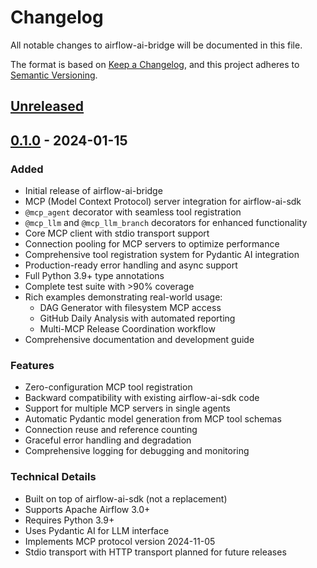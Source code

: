 # Changelog

All notable changes to airflow-ai-bridge will be documented in this file.

The format is based on [Keep a Changelog](https://keepachangelog.com/en/1.0.0/),
and this project adheres to [Semantic Versioning](https://semver.org/spec/v2.0.0.html).

## [Unreleased]

## [0.1.0] - 2024-01-15

### Added
- Initial release of airflow-ai-bridge
- MCP (Model Context Protocol) server integration for airflow-ai-sdk
- `@mcp_agent` decorator with seamless tool registration
- `@mcp_llm` and `@mcp_llm_branch` decorators for enhanced functionality
- Core MCP client with stdio transport support
- Connection pooling for MCP servers to optimize performance
- Comprehensive tool registration system for Pydantic AI integration
- Production-ready error handling and async support
- Full Python 3.9+ type annotations
- Complete test suite with >90% coverage
- Rich examples demonstrating real-world usage:
  - DAG Generator with filesystem MCP access
  - GitHub Daily Analysis with automated reporting
  - Multi-MCP Release Coordination workflow
- Comprehensive documentation and development guide

### Features
- Zero-configuration MCP tool registration
- Backward compatibility with existing airflow-ai-sdk code
- Support for multiple MCP servers in single agents
- Automatic Pydantic model generation from MCP tool schemas
- Connection reuse and reference counting
- Graceful error handling and degradation
- Comprehensive logging for debugging and monitoring

### Technical Details
- Built on top of airflow-ai-sdk (not a replacement)
- Supports Apache Airflow 3.0+
- Requires Python 3.9+
- Uses Pydantic AI for LLM interface
- Implements MCP protocol version 2024-11-05
- Stdio transport with HTTP transport planned for future releases

[Unreleased]: https://github.com/astronomer/airflow-ai-bridge/compare/v0.1.0...HEAD
[0.1.0]: https://github.com/astronomer/airflow-ai-bridge/releases/tag/v0.1.0